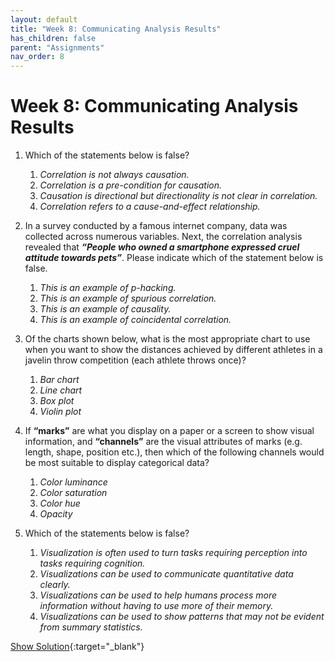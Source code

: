 ```yaml
---
layout: default
title: "Week 8: Communicating Analysis Results"
has_children: false
parent: "Assignments"
nav_order: 8
---
```


# Week 8: Communicating Analysis Results

1.  Which of the statements below is false?
    1.  _Correlation is not always causation._
    2.  _Correlation is a pre-condition for causation._
    3.  _Causation is directional but directionality is not clear in correlation._
    4.  _Correlation refers to a cause-and-effect relationship._ <!--- Correct. --->

2.  In a survey conducted by a famous internet company, data was collected across numerous variables. Next, the correlation analysis revealed that **_“People who owned a smartphone expressed cruel attitude towards pets”_**. Please indicate which of the statement below is false.
    1.  _This is an example of p-hacking._
    2.  _This is an example of spurious correlation._
    3.  _This is an example of causality._ <!--- Correct. --->
    4.  _This is an example of coincidental correlation._

3.  Of the charts shown below, what is the most appropriate chart to use when you want to show the distances achieved by different athletes in a javelin throw competition (each athlete throws once)?
    1.  _Bar chart_ <!--- Correct. --->
    2.  _Line chart_
    3.  _Box plot_
    4.  _Violin plot_

4.  If **“marks”** are what you display on a paper or a screen to show visual information, and **“channels”** are the visual attributes of marks (e.g. length, shape, position etc.), then which of the following channels would be most suitable to display categorical data?
    1.  _Color luminance_
    2.  _Color saturation_
    3.  _Color hue_ <!--- Correct. --->
    4.  _Opacity_

5.  Which of the statements below is false?
    1.  _Visualization is often used to turn tasks requiring perception into tasks requiring cognition._ <!--- Correct. --->
    2.  _Visualizations can be used to communicate quantitative data clearly._
    3.  _Visualizations can be used to help humans process more information without having to use more of their memory._
    4.  _Visualizations can be used to show patterns that may not be evident from summary statistics._

[Show Solution]({{site.baseurl}}/assets/assignments/Week-8-Solutions.pdf){:target="\_blank"}